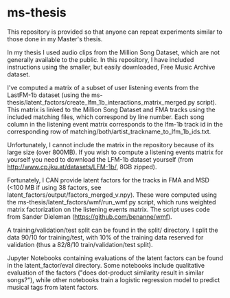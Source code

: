 # ms-thesis

This repository is provided so that anyone can repeat experiments similar to those done in my Master's thesis.

In my thesis I used audio clips from the Million Song Dataset, which are not generally available to the public. In this repository, I have included instructions using the smaller, but easily downloaded, Free Music Archive dataset.

I've computed a matrix of a subset of user listening events from the LastFM-1b dataset (using the ms-thesis/latent_factors/create_lfm_1b_interactions_matrix_merged.py script). This matrix is linked to the Million Song Dataset and FMA tracks using the included matching files, which correspond by line number. Each song column in the listening event matrix corresponds to the lfm-1b track id in the corresponding row of matching/both/artist_trackname_to_lfm_1b_ids.txt.

Unfortunately, I cannot include the matrix in the repository because of its large size (over 800MB). If you wish to compute a listening events matrix for yourself you need to download the LFM-1b dataset yourself (from http://www.cp.jku.at/datasets/LFM-1b/, 8GB zipped). 

Fortunately, I CAN provide latent factors for the tracks in FMA and MSD (<100 MB if using 38 factors, see latent_factors/output/factors_merged_v.npy). These were computed using the ms-thesis/latent_factors/wmf/run_wmf.py script, which runs weighted matrix factorization on the listening events matrix. The script uses code from Sander Dieleman (https://github.com/benanne/wmf).

A training/validation/test split can be found in the split/ directory. I split the data 90/10 for training/test, with 10% of the training data reserved for validation (thus a 82/8/10 train/validation/test split).

Jupyter Notebooks containing evaluations of the latent factors can be found in the latent_factor/eval directory. Some notebooks include qualitative evaluation of the factors ("does dot-product similarity result in similar songs?"), while other notebooks train a logistic regression model to predict musical tags from latent factors.
